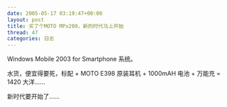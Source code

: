 ```yaml
---
date: 2005-05-17 03:19:47+00:00
layout: post
title: 买了个MOTO MPx200，新的时代马上开始
thread: 47
categories: 日志
---
```


Windows Mobile 2003 for Smartphone 系统。

水货，便宜得要死，标配 + MOTO E398 原装耳机 + 1000mAH 电池 + 万能充 = 1420 大洋……

新时代要开始了……
